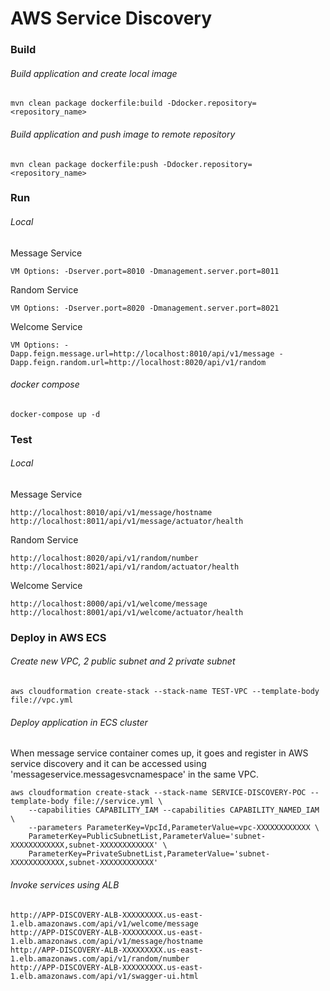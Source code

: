 # AWS Service Discovery

### Build
###### Build application and create local image
```
mvn clean package dockerfile:build -Ddocker.repository=<repository_name>
```

###### Build application and push image to remote repository
```
mvn clean package dockerfile:push -Ddocker.repository=<repository_name>
```

### Run
###### Local
Message Service
```
VM Options: -Dserver.port=8010 -Dmanagement.server.port=8011
```

Random Service
```
VM Options: -Dserver.port=8020 -Dmanagement.server.port=8021
```

Welcome Service
```
VM Options: -Dapp.feign.message.url=http://localhost:8010/api/v1/message -Dapp.feign.random.url=http://localhost:8020/api/v1/random
```

###### docker compose
```
docker-compose up -d
```

### Test
###### Local
Message Service
```
http://localhost:8010/api/v1/message/hostname
http://localhost:8011/api/v1/message/actuator/health
```

Random Service
```
http://localhost:8020/api/v1/random/number
http://localhost:8021/api/v1/random/actuator/health
```

Welcome Service
```
http://localhost:8000/api/v1/welcome/message
http://localhost:8001/api/v1/welcome/actuator/health
```

### Deploy in AWS ECS
###### Create new VPC, 2 public subnet and 2 private subnet
```
aws cloudformation create-stack --stack-name TEST-VPC --template-body file://vpc.yml
```

###### Deploy application in ECS cluster
When message service container comes up, it goes and register in AWS service discovery and it can be accessed using 'messageservice.messagesvcnamespace' in the same VPC.
```
aws cloudformation create-stack --stack-name SERVICE-DISCOVERY-POC --template-body file://service.yml \
    --capabilities CAPABILITY_IAM --capabilities CAPABILITY_NAMED_IAM \
    --parameters ParameterKey=VpcId,ParameterValue=vpc-XXXXXXXXXXXX \
    ParameterKey=PublicSubnetList,ParameterValue='subnet-XXXXXXXXXXXX,subnet-XXXXXXXXXXXX' \
    ParameterKey=PrivateSubnetList,ParameterValue='subnet-XXXXXXXXXXXX,subnet-XXXXXXXXXXXX'
```

###### Invoke services using ALB
```
http://APP-DISCOVERY-ALB-XXXXXXXXX.us-east-1.elb.amazonaws.com/api/v1/welcome/message
http://APP-DISCOVERY-ALB-XXXXXXXXX.us-east-1.elb.amazonaws.com/api/v1/message/hostname
http://APP-DISCOVERY-ALB-XXXXXXXXX.us-east-1.elb.amazonaws.com/api/v1/random/number
http://APP-DISCOVERY-ALB-XXXXXXXXX.us-east-1.elb.amazonaws.com/api/v1/swagger-ui.html
```
